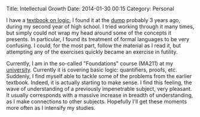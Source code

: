 Title: Intellectual Growth
Date: 2014-01-30 00:15
Category: Personal

I have a [textbook on logic](http://amzn.to/1aJdedm), I found it at the
[dump](http://cmr.github.io/blog/2014/01/06/reading-old-things/) probably 3
years ago, during my second year of high school. I tried working through it
many times, but simply could not wrap my head around some of the concepts it
presents. In particular, I found its treatment of formal languages to be
very confusing. I could, for the most part, follow the material as I read it,
but attempting any of the exercises quickly became an exercise in futility.

Currently, I am in the so-called "Foundations" course (MA211) at my
[university](http://clarkson.edu/). Currently it is covering basic logic:
quantifiers, proofs, etc. Suddenly, I find myself able to tackle some of the
problems from the earlier textbook. Indeed, it is actually starting to make
sense. I find this feeling, the wave of understanding of a previously
impenetrable subject, very pleasant. It usually corresponds with a massive
increase in breadth of understanding, as I make connections to other subjects.
Hopefully I'll get these moments more often as I intensify my studies.
